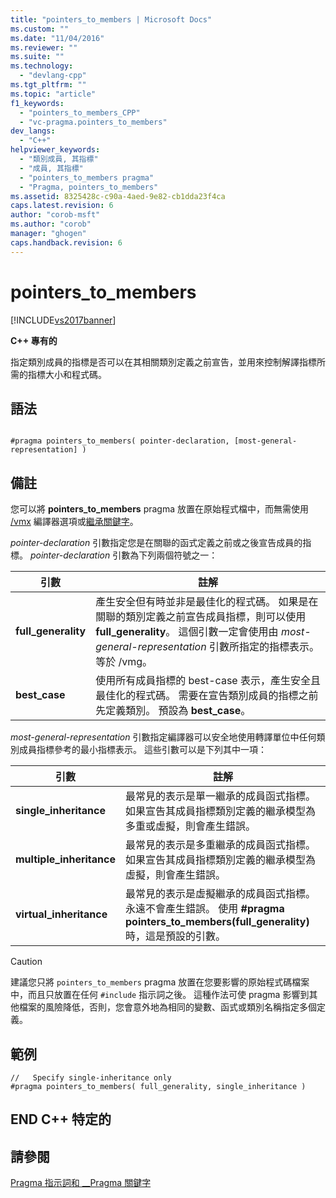 ```yaml
---
title: "pointers_to_members | Microsoft Docs"
ms.custom: ""
ms.date: "11/04/2016"
ms.reviewer: ""
ms.suite: ""
ms.technology: 
  - "devlang-cpp"
ms.tgt_pltfrm: ""
ms.topic: "article"
f1_keywords: 
  - "pointers_to_members_CPP"
  - "vc-pragma.pointers_to_members"
dev_langs: 
  - "C++"
helpviewer_keywords: 
  - "類別成員, 其指標"
  - "成員, 其指標"
  - "pointers_to_members pragma"
  - "Pragma, pointers_to_members"
ms.assetid: 8325428c-c90a-4aed-9e82-cb1dda23f4ca
caps.latest.revision: 6
author: "corob-msft"
ms.author: "corob"
manager: "ghogen"
caps.handback.revision: 6
---
```

# pointers_to_members
[!INCLUDE[vs2017banner](../assembler/inline/includes/vs2017banner.md)]

**C\+\+ 專有的**  
  
 指定類別成員的指標是否可以在其相關類別定義之前宣告，並用來控制解譯指標所需的指標大小和程式碼。  
  
## 語法  
  
```  
  
#pragma pointers_to_members( pointer-declaration, [most-general-representation] )  
```  
  
## 備註  
 您可以將 **pointers\_to\_members** pragma 放置在原始程式檔中，而無需使用 [\/vmx](../build/reference/vmb-vmg-representation-method.md) 編譯器選項或[繼承關鍵字](../cpp/inheritance-keywords.md)。  
  
 *pointer\-declaration* 引數指定您是在關聯的函式定義之前或之後宣告成員的指標。  *pointer\-declaration* 引數為下列兩個符號之一：  
  
|引數|註解|  
|--------|--------|  
|**full\_generality**|產生安全但有時並非是最佳化的程式碼。  如果是在關聯的類別定義之前宣告成員指標，則可以使用 **full\_generality**。  這個引數一定會使用由 *most\-general\-representation* 引數所指定的指標表示。  等於 \/vmg。|  
|**best\_case**|使用所有成員指標的 best\-case 表示，產生安全且最佳化的程式碼。  需要在宣告類別成員的指標之前先定義類別。  預設為 **best\_case**。|  
  
 *most\-general\-representation* 引數指定編譯器可以安全地使用轉譯單位中任何類別成員指標參考的最小指標表示。  這些引數可以是下列其中一項：  
  
|引數|註解|  
|--------|--------|  
|**single\_inheritance**|最常見的表示是單一繼承的成員函式指標。  如果宣告其成員指標類別定義的繼承模型為多重或虛擬，則會產生錯誤。|  
|**multiple\_inheritance**|最常見的表示是多重繼承的成員函式指標。  如果宣告其成員指標類別定義的繼承模型為虛擬，則會產生錯誤。|  
|**virtual\_inheritance**|最常見的表示是虛擬繼承的成員函式指標。  永遠不會產生錯誤。  使用 **\#pragma pointers\_to\_members\(full\_generality\)** 時，這是預設的引數。|  
  
> [!CAUTION]
>  建議您只將 `pointers_to_members` pragma 放置在您要影響的原始程式碼檔案中，而且只放置在任何 `#include` 指示詞之後。  這種作法可使 pragma 影響到其他檔案的風險降低，否則，您會意外地為相同的變數、函式或類別名稱指定多個定義。  
  
## 範例  
  
```  
//   Specify single-inheritance only  
#pragma pointers_to_members( full_generality, single_inheritance )  
```  
  
## END C\+\+ 特定的  
  
## 請參閱  
 [Pragma 指示詞和 \_\_Pragma 關鍵字](../preprocessor/pragma-directives-and-the-pragma-keyword.md)